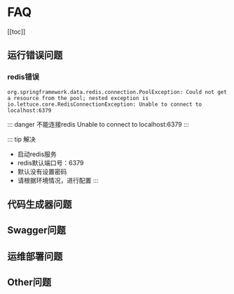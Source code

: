 # FAQ

[[toc]]

## 运行错误问题

### redis错误
```text
org.springframework.data.redis.connection.PoolException: Could not get a resource from the pool; nested exception is io.lettuce.core.RedisConnectionException: Unable to connect to localhost:6379
```
::: danger 不能连接redis
Unable to connect to localhost:6379
:::

::: tip 解决
- 启动redis服务
- redis默认端口号：6379
- 默认没有设置密码
- 请根据环境情况，进行配置
:::

## 代码生成器问题

## Swagger问题

## 运维部署问题

## Other问题